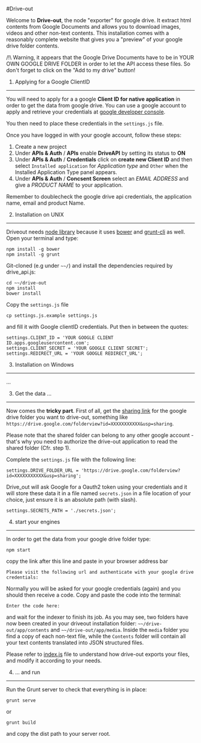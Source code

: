 #Drive-out

Welcome to __Drive-out__, the node "exporter" for google drive. It extract html contents from Google Documents and allows you to download images, videos and other non-text contents.
This installation comes with a reasonably complete website that gives you a "preview" of your google drive folder contents.

/!\ Warning, it appears that the Google Drive Documents have to be in YOUR OWN GOOGLE DRIVE FOLDER in order to let the API access these files. So don't forget to click on the "Add to my drive" button!

1. Applying for a Google ClientID
---
You will need to apply for a a google __Client ID for native application__ in order to get the data from google drive. You can use a google account to apply and retrieve your credentials at [google developer console](https://console.developers.google.com).

You then need to place these credentials in the `settings.js` file.

Once you have logged in with your google account, follow these steps:

1. Create a new project
2. Under __APIs & Auth__ / __APIs__  enable __DriveAPI__ by setting its status to __ON__
3. Under __APIs & Auth__ / __Credentials__ click on __create new Client ID__ and then select  `Installed application` for _Application type_ and `Other` when the Installed Application Type panel appears.
4. Under __APIs & Auth__ / __Concsent Screen__ select an _EMAIL ADDRESS_ and give a _PRODUCT NAME_ to your application.

Remember to doublecheck the google drive api credentials, the application name, email and product Name.



2. Installation on UNIX
---
Driveout needs [node library](http://nodejs.org/) because it uses [bower](http://bower.io/#install-bower) and [grunt-cli](http://gruntjs.com/getting-started) as well. Open your terminal and type:
	
	npm install -g bower
	npm install -g grunt
	
Git-cloned (e.g under `~~/`) and install the dependencies required by drive_api.js:

	cd ~~/drive-out
	npm install
	bower install
	
	

Copy the `settings.js` file

	cp settings.js.example settings.js

and fill it with Google clientID credentials. Put then in between the quotes:

	settings.CLIENT_ID = 'YOUR GOOGLE CLIENT ID.apps.googleusercontent.com';
	settings.CLIENT_SECRET = 'YOUR GOOGLE CLIENT SECRET';
	settings.REDIRECT_URL = 'YOUR GOOGLE REDIRECT_URL';
	

3. Installation on Windows
---
...

3. Get the data ...
---

Now comes the __tricky part__.
First of all, get the [sharing link](https://support.google.com/drive/answer/2494822?hl=en) for the google drive folder you want to drive-out, something like `https://drive.google.com/folderview?id=XXXXXXXXXXX&usp=sharing`.

Please note that the shared folder can belong to any other google account - that's why you need to authorize the drive-out application to read the shared folder (Cfr. step 1).

Complete the `settings.js` file with the following line:

	settings.DRIVE_FOLDER_URL = 'https://drive.google.com/folderview?id=XXXXXXXXXXX&usp=sharing';

Drive_out will ask Google for a Oauth2 token using your credentials and it will store these data it in a file named `secrets.json` in a file location of your choice, just ensure it is an absolute path (with slash).

	settings.SECRETS_PATH = './secrets.json';


4. start your engines
---

In order to get the data from your google drive folder type:

	npm start

copy the link after this line and paste in your browser address bar

	Please visit the following url and authenticate with your google drive credentials: 

Normally you will be asked for your google credentials (again) and you should then receive a code. Copy and paste the code into the terminal:

	Enter the code here:

and wait for the indexer to finish its job.
As you may see, two folders have now been created in your driveout installation folder: `~~/drive-out/app/contents` and `~~/drive-out/app/media`.
Inside the `media` folder you find a copy of each non-text file, while the `Contents` folder will contain all your text contents translated into JSON structured files.

Please refer to [index.js](https://github.com/medialab/drive-out/blob/master/index.js) file to understand how drive-out exports your files, and modify it according to your needs.


4. ... and run
---
Run the Grunt server to check that everything is in place:
	
	grunt serve

or 
	
	grunt build

and copy the dist path to your server root.

	
	